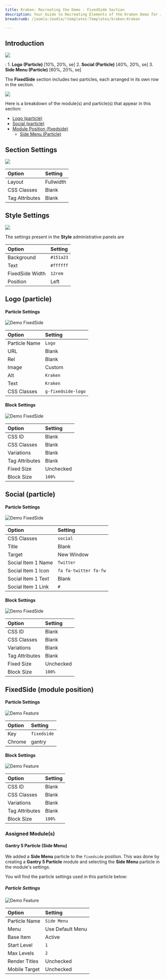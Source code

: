 ```yaml
---
title: Kraken: Recreating the Demo - FixedSide Section
description: Your Guide to Recreating Elements of the Kraken Demo for Joomla
breadcrumb: /joomla:Joomla/!templates:Templates/kraken:Kraken

---
```


## Introduction

![](assets/demo_1.png)

:   1. **Logo (Particle)** [10%, 20%, se]
    2. **Social (Particle)** [40%, 20%, se]
    3. **Side Menu (Particle)** [60%, 20%, se]

The **FixedSide** section includes two particles, each arranged in its own row in the section.

![](assets/home_fixedside.png)

Here is a breakdown of the module(s) and particle(s) that appear in this section:

* [Logo (particle)](#logo-(particle))
* [Social (particle)](#social-(particle))
* [Module Position (fixedside)](#fixedside-(module-position))
    - [Side Menu (Particle)](#gantry-5-particle-(side-menu))

## Section Settings

![](assets/demo_fixedside_settings.png)

| Option         | Setting   |
| :-----         | :-----    |
| Layout         | Fullwidth |
| CSS Classes    | Blank     |
| Tag Attributes | Blank     |

## Style Settings

![](assets/demo_fixedside_style.png)

The settings present in the **Style** administrative panels are 

| Option          | Setting   |
| :-----          | :-----    |
| Background      | `#151a23` |
| Text            | `#ffffff` |
| FixedSide Width | `12rem`   |
| Position        | Left      |

## Logo (particle)

#### Particle Settings

![Demo FixedSide](demo_fixedside_1.png)

| Option        | Setting            |
| :-----        | :-----             |
| Particle Name | `Logo`             |
| URL           | Blank              |
| Rel           | Blank              |
| Image         | Custom             |
| Alt           | `Kraken`           |
| Text          | `Kraken`           |
| CSS Classes   | `g-fixedside-logo` |

#### Block Settings

![Demo FixedSide](demo_fixedside_2.png)

| Option         | Setting   |
| :-----         | :-----    |
| CSS ID         | Blank     |
| CSS Classes    | Blank     |
| Variations     | Blank     |
| Tag Attributes | Blank     |
| Fixed Size     | Unchecked |
| Block Size     | `100%`    |

## Social (particle)

#### Particle Settings

![Demo FixedSide](demo_fixedside_3.png)

| Option             | Setting               |
| :-----             | :-----                |
| CSS Classes        | `social`              |
| Title              | Blank                 |
| Target             | New Window            |
| Social Item 1 Name | `Twitter`             |
| Social Item 1 Icon | `fa fa-twitter fa-fw` |
| Social Item 1 Text | Blank                 |
| Social Item 1 Link | `#`                   |

#### Block Settings

![Demo FixedSide](demo_fixedside_4.png)

| Option         | Setting   |
| :-----         | :-----    |
| CSS ID         | Blank     |
| CSS Classes    | Blank     |
| Variations     | Blank     |
| Tag Attributes | Blank     |
| Fixed Size     | Unchecked |
| Block Size     | `100%`    |

## FixedSide (module position)

#### Particle Settings

![Demo Feature](assets/demo_fixedside_5.png)

| Option | Setting     |
| :----- | :-----      |
| Key    | `fixedside` |
| Chrome | gantry      |

#### Block Settings

![Demo Feature](assets/demo_fixedside_6.png)

| Option         | Setting |
| :-----         | :-----  |
| CSS ID         | Blank   |
| CSS Classes    | Blank   |
| Variations     | Blank   |
| Tag Attributes | Blank   |
| Block Size     | `100%`  |

### Assigned Module(s)

#### Gantry 5 Particle (Side Menu)

We added a **Side Menu** particle to the `fixedside` position. This was done by creating a **Gantry 5 Particle** module and selecting the **Side Menu** particle in the module's settings. 

You will find the particle settings used in this particle below:

##### Particle Settings

![Demo Feature](assets/demo_fixedside_7.png)

| Option                      | Setting                                                                     |
| :-----                      | :-----                                                                      |
| Particle Name               | `Side Menu`                                                                 |
| Menu                        | Use Default Menu                                                            |
| Base Item                   | Active                                                                      |
| Start Level                 | `1`                                                                         |
| Max Levels                  | `2`                                                                         |
| Render Titles               | Unchecked                                                                   |
| Mobile Target               | Unchecked                                                                   |
